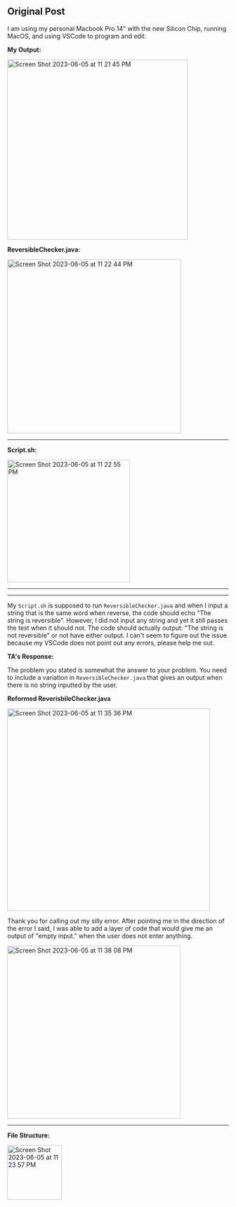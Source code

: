 ## Original Post


I am using my personal Macbook Pro 14" with the new Silicon Chip, running MacOS, and using VSCode to program and edit.


**My Output:**

<img width="410" alt="Screen Shot 2023-06-05 at 11 21 45 PM" src="https://github.com/brrandonkim/cse15l-lab-reports/assets/110199983/595a6475-2bf8-4776-95d8-777f4d81651b">


**ReversibleChecker.java:**

<img width="396" alt="Screen Shot 2023-06-05 at 11 22 44 PM" src="https://github.com/brrandonkim/cse15l-lab-reports/assets/110199983/8705394e-a07c-44bf-b826-d7113238eafc">

---

**Script.sh:**

<img width="279" alt="Screen Shot 2023-06-05 at 11 22 55 PM" src="https://github.com/brrandonkim/cse15l-lab-reports/assets/110199983/7c950cf6-32a6-44f6-993a-1de2367da1ef">

---



---


My `Script.sh` is supposed to run `ReversibleChecker.java` and when I input a string that is the same word when reverse, the code should echo "The string is reversible". However, I did not input any string and yet it still passes the test when it should not. The code should actually output: "The string is not reversible" or not have either output. I can't seem to figure out the issue because my VSCode does not point out any errors, please help me out.

**TA's Response:**

The problem you stated is somewhat the answer to your problem. You need to include a variation in `ReversibleChecker.java` that gives an output when there is no string inputted by the user.

**Reformed ReverisbileChecker.java**

<img width="461" alt="Screen Shot 2023-06-05 at 11 35 36 PM" src="https://github.com/brrandonkim/cse15l-lab-reports/assets/110199983/468a1587-43dd-4801-b8b9-4603420b3598">

Thank you for calling out my silly error. After pointing me in the direction of the error I said, I was able to add a layer of code that would give me an output of "empty input." when the user does not enter anything.

<img width="394" alt="Screen Shot 2023-06-05 at 11 38 08 PM" src="https://github.com/brrandonkim/cse15l-lab-reports/assets/110199983/09154ea2-fff6-48e6-929d-1d5c08b2e18b">

---

**File Structure:**

<img width="124" alt="Screen Shot 2023-06-05 at 11 23 57 PM" src="https://github.com/brrandonkim/cse15l-lab-reports/assets/110199983/d43204d7-efe0-4fc1-8641-229a2fda34e9">
